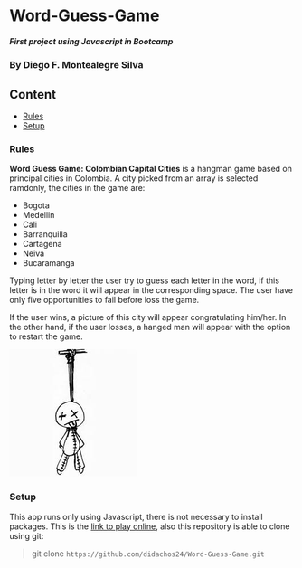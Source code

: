 # Word-Guess-Game
##### First project using Javascript in Bootcamp

### By Diego F. Montealegre Silva

## Content

- [Rules](#Rules) 
- [Setup](#Setup)

### Rules

__Word Guess Game: Colombian Capital Cities__ is a hangman game based on principal cities in Colombia. A city picked from an array is selected ramdonly, the cities in the game are:

- Bogota
- Medellin
- Cali
- Barranquilla
- Cartagena
- Neiva
- Bucaramanga

Typing letter by letter the user try to guess each letter in the word, if this letter is in the word it will appear in the corresponding space. The user have only five opportunities to fail before loss the game.

If the user wins, a picture of this city will appear congratulating him/her. In the other hand, if the user losses, a hanged man will appear with the option to restart the game.

![Hanged man](/assets/images/hanged.jpg)

### Setup

This app runs only using Javascript, there is not necessary to install packages. This is the [link to play online](https://didachos24.github.io/Word-Guess-Game/), also this repository is able to clone using git:

> git clone `https://github.com/didachos24/Word-Guess-Game.git`